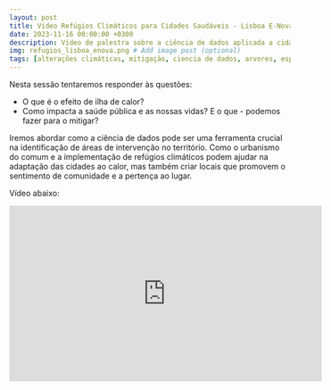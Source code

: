 ```yaml
---
layout: post
title: Vídeo Refúgios Climáticos para Cidades Saudáveis - Lisboa E-Nova
date: 2023-11-16 00:00:00 +0300
description: Vídeo de palestra sobre a ciência de dados aplicada a cidades e como os dados podem ajudar a priorizar intervenções que promovam cidades mais saudáveis.  # Add post description (optional)
img: refugios_lisboa_enova.png # Add image post (optional)
tags: [alterações climáticas, mitigação, ciencia de dados, arvores, espaços verdes, Lisboa] # add tag
---
```


Nesta sessão tentaremos responder às questões:

- O que é o efeito de ilha de calor?
- Como impacta a saúde pública e as nossas vidas? E o que - podemos fazer para o mitigar?

Iremos abordar como a ciência de dados pode ser uma ferramenta crucial na identificação de áreas de intervenção no território. Como o urbanismo do comum e a implementação de refúgios climáticos podem ajudar na adaptação das cidades ao calor, mas também criar locais que promovem o sentimento de comunidade e a pertença ao lugar.

Vídeo abaixo:

<iframe width="560" height="315" src="https://www.youtube.com/embed/uo9SuqAalhs?si=VN9dXNdc1xg8--6O" title="YouTube video player" frameborder="0" allow="accelerometer; autoplay; clipboard-write; encrypted-media; gyroscope; picture-in-picture; web-share" allowfullscreen></iframe>